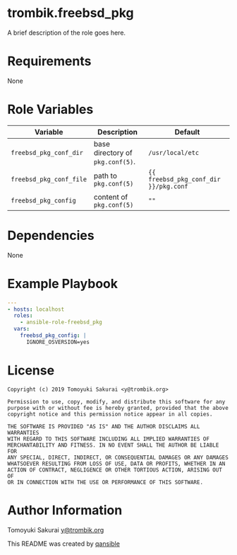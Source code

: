 # trombik.freebsd_pkg

A brief description of the role goes here.

# Requirements

None

# Role Variables

| Variable | Description | Default |
|----------|-------------|---------|
| `freebsd_pkg_conf_dir` | base directory of `pkg.conf(5)`. | `/usr/local/etc` |
| `freebsd_pkg_conf_file` | path to `pkg.conf(5)` | `{{ freebsd_pkg_conf_dir }}/pkg.conf` |
| `freebsd_pkg_config` | content of `pkg.conf(5)` | `""` |

# Dependencies

None

# Example Playbook

```yaml
---
- hosts: localhost
  roles:
    - ansible-role-freebsd_pkg
  vars:
    freebsd_pkg_config: |
      IGNORE_OSVERSION=yes
```

# License

```
Copyright (c) 2019 Tomoyuki Sakurai <y@trombik.org>

Permission to use, copy, modify, and distribute this software for any
purpose with or without fee is hereby granted, provided that the above
copyright notice and this permission notice appear in all copies.

THE SOFTWARE IS PROVIDED "AS IS" AND THE AUTHOR DISCLAIMS ALL WARRANTIES
WITH REGARD TO THIS SOFTWARE INCLUDING ALL IMPLIED WARRANTIES OF
MERCHANTABILITY AND FITNESS. IN NO EVENT SHALL THE AUTHOR BE LIABLE FOR
ANY SPECIAL, DIRECT, INDIRECT, OR CONSEQUENTIAL DAMAGES OR ANY DAMAGES
WHATSOEVER RESULTING FROM LOSS OF USE, DATA OR PROFITS, WHETHER IN AN
ACTION OF CONTRACT, NEGLIGENCE OR OTHER TORTIOUS ACTION, ARISING OUT OF
OR IN CONNECTION WITH THE USE OR PERFORMANCE OF THIS SOFTWARE.
```

# Author Information

Tomoyuki Sakurai <y@trombik.org>

This README was created by [qansible](https://github.com/trombik/qansible)
